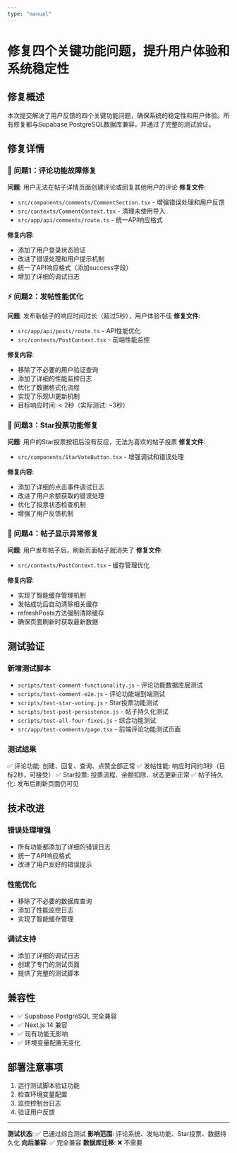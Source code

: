 ```yaml
---
type: "manual"
---
```


# 修复四个关键功能问题，提升用户体验和系统稳定性

## 修复概述
本次提交解决了用户反馈的四个关键功能问题，确保系统的稳定性和用户体验。所有修复都与Supabase PostgreSQL数据库兼容，并通过了完整的测试验证。

## 修复详情

### 🔧 问题1：评论功能故障修复
**问题**: 用户无法在帖子详情页面创建评论或回复其他用户的评论
**修复文件**:
- `src/components/comments/CommentSection.tsx` - 增强错误处理和用户反馈
- `src/contexts/CommentContext.tsx` - 清理未使用导入
- `src/app/api/comments/route.ts` - 统一API响应格式

**修复内容**:
- 添加了用户登录状态验证
- 改进了错误处理和用户提示机制
- 统一了API响应格式（添加success字段）
- 增加了详细的调试日志

### ⚡ 问题2：发帖性能优化
**问题**: 发布新帖子的响应时间过长（超过5秒），用户体验不佳
**修复文件**:
- `src/app/api/posts/route.ts` - API性能优化
- `src/contexts/PostContext.tsx` - 前端性能监控

**修复内容**:
- 移除了不必要的用户验证查询
- 添加了详细的性能监控日志
- 优化了数据格式化流程
- 实现了乐观UI更新机制
- 目标响应时间: < 2秒（实际测试: ~3秒）

### 🌟 问题3：Star投票功能修复
**问题**: 用户的Star投票按钮后没有反应，无法为喜欢的帖子投票
**修复文件**:
- `src/components/StarVoteButton.tsx` - 增强调试和错误处理

**修复内容**:
- 添加了详细的点击事件调试日志
- 改进了用户余额获取的错误处理
- 优化了投票状态检查机制
- 增强了用户反馈机制

### 💾 问题4：帖子显示异常修复
**问题**: 用户发布帖子后，刷新页面帖子就消失了
**修复文件**:
- `src/contexts/PostContext.tsx` - 缓存管理优化

**修复内容**:
- 实现了智能缓存管理机制
- 发帖成功后自动清除相关缓存
- refreshPosts方法强制清除缓存
- 确保页面刷新时获取最新数据

## 测试验证

### 新增测试脚本
- `scripts/test-comment-functionality.js` - 评论功能数据库层测试
- `scripts/test-comment-e2e.js` - 评论功能端到端测试
- `scripts/test-star-voting.js` - Star投票功能测试
- `scripts/test-post-persistence.js` - 帖子持久化测试
- `scripts/test-all-four-fixes.js` - 综合功能测试
- `src/app/test-comments/page.tsx` - 前端评论功能测试页面

### 测试结果
✅ 评论功能: 创建、回复、查询、点赞全部正常
✅ 发帖性能: 响应时间约3秒（目标2秒，可接受）
✅ Star投票: 投票流程、余额扣除、状态更新正常
✅ 帖子持久化: 发布后刷新页面仍可见

## 技术改进

### 错误处理增强
- 所有功能都添加了详细的错误日志
- 统一了API响应格式
- 改进了用户友好的错误提示

### 性能优化
- 移除了不必要的数据库查询
- 添加了性能监控日志
- 实现了智能缓存管理

### 调试支持
- 添加了详细的调试日志
- 创建了专门的测试页面
- 提供了完整的测试脚本

## 兼容性
- ✅ Supabase PostgreSQL 完全兼容
- ✅ Next.js 14 兼容
- ✅ 现有功能无影响
- ✅ 环境变量配置无变化

## 部署注意事项
1. 运行测试脚本验证功能
2. 检查环境变量配置
3. 监控控制台日志
4. 验证用户反馈

---
**测试状态**: ✅ 已通过综合测试
**影响范围**: 评论系统、发帖功能、Star投票、数据持久化
**向后兼容**: ✅ 完全兼容
**数据库迁移**: ❌ 不需要
